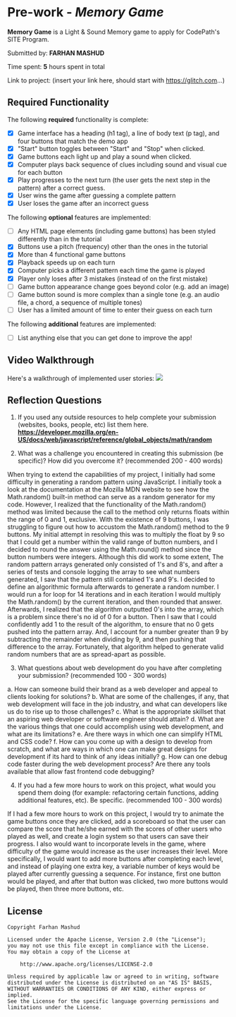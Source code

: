 # Pre-work - *Memory Game*

**Memory Game** is a Light & Sound Memory game to apply for CodePath's SITE Program. 

Submitted by: **FARHAN MASHUD**

Time spent: **5** hours spent in total

Link to project: (insert your link here, should start with https://glitch.com...)

## Required Functionality

The following **required** functionality is complete:

* [X] Game interface has a heading (h1 tag), a line of body text (p tag), and four buttons that match the demo app
* [X] "Start" button toggles between "Start" and "Stop" when clicked. 
* [X] Game buttons each light up and play a sound when clicked. 
* [X] Computer plays back sequence of clues including sound and visual cue for each button
* [X] Play progresses to the next turn (the user gets the next step in the pattern) after a correct guess. 
* [X] User wins the game after guessing a complete pattern
* [X] User loses the game after an incorrect guess

The following **optional** features are implemented:

* [ ] Any HTML page elements (including game buttons) has been styled differently than in the tutorial
* [X] Buttons use a pitch (frequency) other than the ones in the tutorial
* [X] More than 4 functional game buttons
* [X] Playback speeds up on each turn
* [X] Computer picks a different pattern each time the game is played
* [X] Player only loses after 3 mistakes (instead of on the first mistake)
* [ ] Game button appearance change goes beyond color (e.g. add an image)
* [ ] Game button sound is more complex than a single tone (e.g. an audio file, a chord, a sequence of multiple tones)
* [ ] User has a limited amount of time to enter their guess on each turn

The following **additional** features are implemented:

- [ ] List anything else that you can get done to improve the app!

## Video Walkthrough

Here's a walkthrough of implemented user stories:
![](your-link-here)


## Reflection Questions
1. If you used any outside resources to help complete your submission (websites, books, people, etc) list them here. 
**https://developer.mozilla.org/en-US/docs/web/javascript/reference/global_objects/math/random**

2. What was a challenge you encountered in creating this submission (be specific)? How did you overcome it? (recommended 200 - 400 words) 

When trying to extend the capabilities of my project, I initially had some difficulty in generating a random pattern using JavaScript. I initially took a look at the documentation at the Mozilla MDN website to see how the Math.random() built-in method can serve as a random generator for my code. However, I realized that the functionality of the Math.random() method was limited because the call to the method only returns floats within the range of 0 and 1, exclusive. With the existence of 9 buttons, I was struggling to figure out how to accustom the Math.random() method to the 9 buttons. My initial attempt in resolving this was to multiply the float by 9 so that I could get a number within the valid range of button numbers, and I decided to round the answer using the Math.round() method since the button numbers were integers. Although this did work to some extent, The random pattern arrays generated only consisted of 1's and 8's, and after a series of tests and console logging the array to see what numbers generated, I saw that the pattern still contained 1's and 9's. I decided to define an algorithmic formula afterwards to generate a random number. I would run a for loop for 14 iterations and in each iteration I would multiply the Math.random() by the current iteration, and then rounded that answer. Afterwards, I realized that the algorithm outputted 0's into the array, which is a problem since there's no id of 0 for a button. Then I saw that I could confidently add 1 to the result of the algorithm, to ensure that no 0 gets pushed into the pattern array. And, I account for a number greater than 9 by subtracting the remainder when dividing by 9, and then pushing that difference to the array. Fortunately, that algorithm helped to generate valid random numbers that are as spread-apart as possible. 

3. What questions about web development do you have after completing your submission? (recommended 100 - 300 words) 

  a. How can someone build their brand as a web developer and appeal to clients looking for solutions?
  b. What are some of the challenges, if any, that web development will face in the job industry, and  what can developers like us do to rise up to those challenges?
  c. What is the appropriate skillset that an aspiring web developer or software engineer should attain?
  d. What are the various things that one could accomplish using web development, and what are its limitations?
  e. Are there ways in which one can simplify HTML and CSS code?
  f. How can you come up with a design to develop from scratch, and what are ways in which one can make great designs for development if its hard to think of any ideas initially?
  g. How can one debug code faster during the web development process? Are there any tools available that allow fast frontend code debugging?


4. If you had a few more hours to work on this project, what would you spend them doing (for example: refactoring certain functions, adding additional features, etc). Be specific. (recommended 100 - 300 words)  

If I had a few more hours to work on this project, I would try to animate the game buttons once they are clicked, add a scoreboard so that the user can compare the score that he/she earned with the scores of other users who played as well, and create a login system so that users can save their progress. I also would want to incorporate levels in the game, where difficulty of the game would increase as the user increases their level. More specifically, I would want to add more buttons after completing each level, and instead of playing one extra key, a variable number of keys would be played after currently guessing a sequence. For instance, first one button would be played, and after that button was clicked, two more buttons would be played, then three more buttons, etc.  



## License

    Copyright Farhan Mashud

    Licensed under the Apache License, Version 2.0 (the "License");
    you may not use this file except in compliance with the License.
    You may obtain a copy of the License at

        http://www.apache.org/licenses/LICENSE-2.0

    Unless required by applicable law or agreed to in writing, software
    distributed under the License is distributed on an "AS IS" BASIS,
    WITHOUT WARRANTIES OR CONDITIONS OF ANY KIND, either express or implied.
    See the License for the specific language governing permissions and
    limitations under the License.
